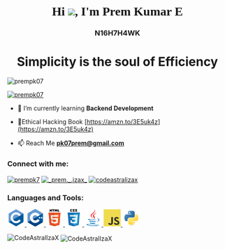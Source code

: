 <h1 align="center" style= "font-family:Stalinist One";>Hi <a target="_blank" rel="noopener noreferrer" href="https://raw.githubusercontent.com/MartinHeinz/MartinHeinz/master/wave.gif"><img src="https://raw.githubusercontent.com/MartinHeinz/MartinHeinz/master/wave.gif" width="30px" style="max-width: 100%;"></a>, I'm Prem Kumar E </h1>
      <h3 align="center">N16H7H4WK</h3>
      <h1 align="center">Simplicity is the soul of Efficiency</h1>
      
<p align="left"> <img src="https://komarev.com/ghpvc/?username=prempk07&label=Profile%20views&color=94cdff&style=plastic" alt="prempk07" /> </p>
      
<p align="left"> <a href="https://github.com/ryo-ma/github-profile-trophy"><img src="https://github-profile-trophy.vercel.app/?username=prempk07" alt="prempk07" /></a> </p>
      
- 🌱 I’m currently learning **Backend Development**
      
- 📝Ethical Hacking Book [https://amzn.to/3E5uk4z](https://amzn.to/3E5uk4z)
      
- 📫 Reach Me **pk07prem@gmail.com**
      
<h3 align="left">Connect with me:</h3>
      <p align="left">
      <a href="https://www.linkedin.com/in/PremPK/" target="blank"><img align="center" src="https://raw.githubusercontent.com/rahuldkjain/github-profile-readme-generator/master/src/images/icons/Social/linked-in-alt.svg" alt="prempk7" height="30" width="40" /></a>
      <a href="https://instagram.com/_prem._.izax_" target="blank"><img align="center" src="https://raw.githubusercontent.com/rahuldkjain/github-profile-readme-generator/master/src/images/icons/Social/instagram.svg" alt="_prem._.izax_" height="30" width="40" /></a>
            <a href="https://www.youtube.com/@CodeAstralIzaX" target="blank"><img align="center" src="https://raw.githubusercontent.com/rahuldkjain/github-profile-readme-generator/master/src/images/icons/Social/youtube.svg" alt="codeastralizax" height="30" width="40" /></a>
      </p>
      
<h3 align="left">Languages and Tools:</h3>
      <p align="left">  <a href="https://www.cprogramming.com/" target="_blank"> <img src="https://raw.githubusercontent.com/devicons/devicon/master/icons/c/c-original.svg" alt="c" width="40" height="40"/> </a> 
          <a href="https://www.w3schools.com/cpp/" target="_blank"> <img src="https://raw.githubusercontent.com/devicons/devicon/master/icons/cplusplus/cplusplus-original.svg" alt="cplusplus" width="40" height="40"/> </a> 
          <a href="https://www.w3.org/html/" target="_blank"> <img src="https://raw.githubusercontent.com/devicons/devicon/master/icons/html5/html5-original-wordmark.svg" alt="html5" width="40" height="40"/> </a> 
          <a href="https://www.w3schools.com/css/" target="_blank"> <img src="https://raw.githubusercontent.com/devicons/devicon/master/icons/css3/css3-original-wordmark.svg" alt="css3" width="40" height="40"/> </a>  
          <a href="https://www.java.com" target="_blank" rel="noreferrer"> <img src="https://raw.githubusercontent.com/devicons/devicon/master/icons/java/java-original.svg" alt="java" width="40" height="40"/> </a> 
          <a href="https://developer.mozilla.org/en-US/docs/Web/JavaScript" target="_blank" rel="noreferrer"> <img src="https://raw.githubusercontent.com/devicons/devicon/master/icons/javascript/javascript-original.svg" alt="javascript" width="40" height="40"/> </a>
          <a href="https://www.python.org" target="_blank" rel="noreferrer"> <img src="https://raw.githubusercontent.com/devicons/devicon/master/icons/python/python-original.svg" alt="python" width="40" height="40"/> </a>
          
<p><img align="left" src="https://github-readme-stats.vercel.app/api/top-langs?username=CodeAstralIzaX&show_icons=true&theme=dark&locale=en&layout=compact" alt="CodeAstralIzaX" /></p>
      
 <p>&nbsp;<img align="center" src="https://github-readme-stats.vercel.app/api?username=CodeAstralIzaX&show_icons=true&theme=gruvbox&locale=en" alt="CodeAstralIzaX" /></p>
      

